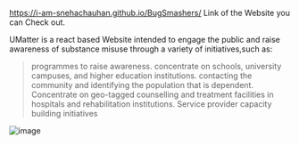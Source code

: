 https://i-am-snehachauhan.github.io/BugSmashers/  Link of the Website you can Check out.

UMatter is a react based Website intended to engage the public and raise awareness of substance misuse through a variety of initiatives,such as:
> programmes to raise awareness.
> concentrate on schools, university campuses, and higher education institutions.
> contacting the community and identifying the population that is dependent.
> Concentrate on geo-tagged counselling and treatment facilities in hospitals and rehabilitation institutions. 
> Service provider capacity building initiatives

![image](https://user-images.githubusercontent.com/94298791/211193030-61f1fc81-e993-4d9e-8e1b-c116dfd9297e.png)
